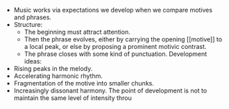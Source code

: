 - Music works via expectations we develop when we compare motives and phrases. 
- Structure:
	- The beginning must attract attention.
	- Then the phrase evolves, either by carrying the opening [[motive]] to a local peak, or else by proposing a prominent motivic contrast.
	- The phrase closes with some kind of punctuation.
Development ideas:
- Rising peaks in the melody.
- Accelerating harmonic rhythm.
- Fragmentation of the motive into smaller chunks.
- Increasingly dissonant harmony.
The point of development is not to maintain the same level of intensity throu